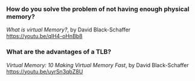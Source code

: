 ### How do you solve the problem of not having enough physical memory?  
_What is virtual Memory?_, by David Black-Schaffer  
https://youtu.be/qlH4-oHnBb8


### What are the advantages of a TLB?  
_Virtual Memory: 10 Making Virtual Memory Fast_, by David Black-Schaffer  
https://youtu.be/uyrSn3qbZ8U

